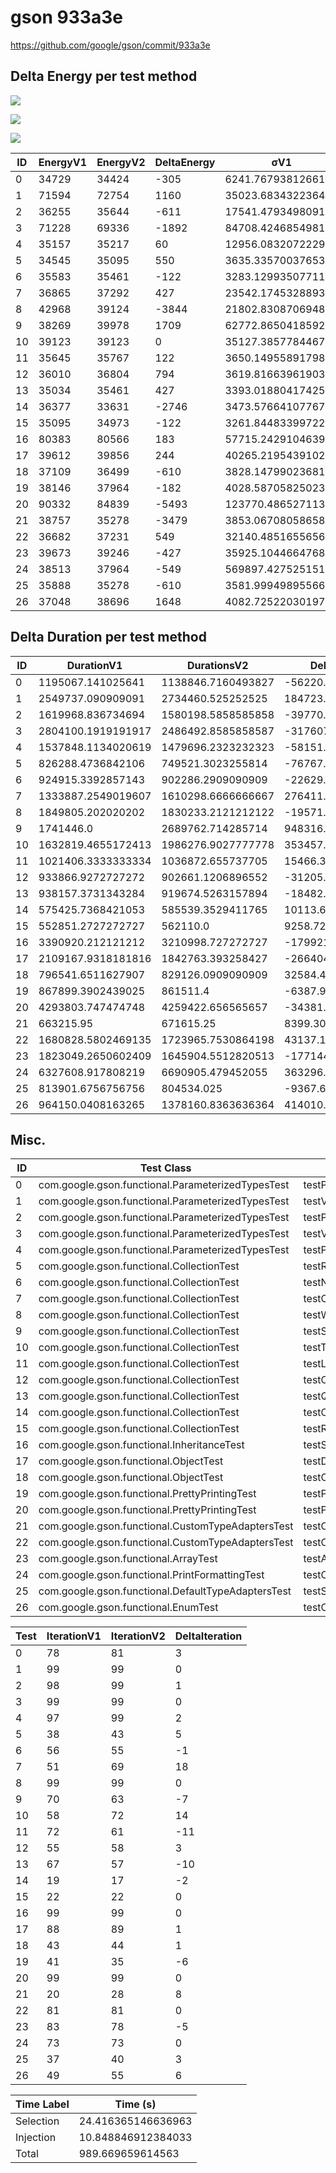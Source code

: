 # gson 933a3e


https://github.com/google/gson/commit/933a3e



## Delta Energy per test method

![](./gson_delta_energy_0_v.png)

![](./gson_delta_energy_1_v.png)

![](./gson_delta_energy_2_v.png)


| ID | EnergyV1 | EnergyV2 | DeltaEnergy | σV1 | σV2 |
| --- | --- | --- | --- | --- | --- |
| 0 | 34729 | 34424 | -305 | 6241.767938126616 | 3357.778816252669 |
| 1 | 71594 | 72754 | 1160 | 35023.68343223645 | 35591.404257014445 |
| 2 | 36255 | 35644 | -611 | 17541.479349809106 | 16399.031610757862 |
| 3 | 71228 | 69336 | -1892 | 84708.42468549812 | 29046.6218638811 |
| 4 | 35157 | 35217 | 60 | 12956.083207222922 | 12526.586943815682 |
| 5 | 34545 | 35095 | 550 | 3635.3357003765323 | 3588.104538398352 |
| 6 | 35583 | 35461 | -122 | 3283.1299350771196 | 3363.3498853925753 |
| 7 | 36865 | 37292 | 427 | 23542.174532889352 | 27738.855426271435 |
| 8 | 42968 | 39124 | -3844 | 21802.830870694863 | 20671.337152464275 |
| 9 | 38269 | 39978 | 1709 | 62772.8650418592 | 89890.18008154712 |
| 10 | 39123 | 39123 | 0 | 35127.38577844676 | 48355.06541402103 |
| 11 | 35645 | 35767 | 122 | 3650.1495589179817 | 3432.544832463882 |
| 12 | 36010 | 36804 | 794 | 3619.816639619031 | 2793.750279083425 |
| 13 | 35034 | 35461 | 427 | 3393.018804174251 | 3708.7331147863465 |
| 14 | 36377 | 33631 | -2746 | 3473.576641077672 | 2867.29994158569 |
| 15 | 35095 | 34973 | -122 | 3261.844833997224 | 2960.128696666151 |
| 16 | 80383 | 80566 | 183 | 57715.24291046392 | 52395.2848785123 |
| 17 | 39612 | 39856 | 244 | 40265.21954391026 | 26603.600888238398 |
| 18 | 37109 | 36499 | -610 | 3828.1479902368114 | 4245.903458843381 |
| 19 | 38146 | 37964 | -182 | 4028.5870582502316 | 3265.0922409697428 |
| 20 | 90332 | 84839 | -5493 | 123770.48652711378 | 141292.4445513366 |
| 21 | 38757 | 35278 | -3479 | 3853.067080586581 | 3724.023250930288 |
| 22 | 36682 | 37231 | 549 | 32140.485165565653 | 33593.54436388808 |
| 23 | 39673 | 39246 | -427 | 35925.10446647685 | 30154.614377274174 |
| 24 | 38513 | 37964 | -549 | 569897.4275251515 | 586897.7802858307 |
| 25 | 35888 | 35278 | -610 | 3581.999498955664 | 2799.248653545269 |
| 26 | 37048 | 38696 | 1648 | 4082.725220301973 | 41072.424126153994 |

## Delta Duration per test method


| ID | DurationV1 | DurationsV2 | DeltaDuration |
| --- | --- | --- | --- |
| 0 | 1195067.141025641 | 1138846.7160493827 | -56220.424976258306 |
| 1 | 2549737.090909091 | 2734460.525252525 | 184723.4343434344 |
| 2 | 1619968.836734694 | 1580198.5858585858 | -39770.250876108184 |
| 3 | 2804100.1919191917 | 2486492.8585858587 | -317607.333333333 |
| 4 | 1537848.1134020619 | 1479696.2323232323 | -58151.88107882952 |
| 5 | 826288.4736842106 | 749521.3023255814 | -76767.17135862913 |
| 6 | 924915.3392857143 | 902286.2909090909 | -22629.048376623425 |
| 7 | 1333887.2549019607 | 1610298.6666666667 | 276411.411764706 |
| 8 | 1849805.202020202 | 1830233.2121212122 | -19571.98989898991 |
| 9 | 1741446.0 | 2689762.714285714 | 948316.7142857141 |
| 10 | 1632819.4655172413 | 1986276.9027777778 | 353457.4372605365 |
| 11 | 1021406.3333333334 | 1036872.655737705 | 15466.322404371575 |
| 12 | 933866.9272727272 | 902661.1206896552 | -31205.80658307206 |
| 13 | 938157.3731343284 | 919674.5263157894 | -18482.846818538965 |
| 14 | 575425.7368421053 | 585539.3529411765 | 10113.616099071223 |
| 15 | 552851.2727272727 | 562110.0 | 9258.727272727294 |
| 16 | 3390920.212121212 | 3210998.727272727 | -179921.48484848486 |
| 17 | 2109167.9318181816 | 1842763.393258427 | -266404.5385597546 |
| 18 | 796541.6511627907 | 829126.0909090909 | 32584.439746300224 |
| 19 | 867899.3902439025 | 861511.4 | -6387.99024390243 |
| 20 | 4293803.747474748 | 4259422.656565657 | -34381.090909090824 |
| 21 | 663215.95 | 671615.25 | 8399.300000000047 |
| 22 | 1680828.5802469135 | 1723965.7530864198 | 43137.1728395063 |
| 23 | 1823049.2650602409 | 1645904.5512820513 | -177144.71377818962 |
| 24 | 6327608.917808219 | 6690905.479452055 | 363296.5616438361 |
| 25 | 813901.6756756756 | 804534.025 | -9367.650675675599 |
| 26 | 964150.0408163265 | 1378160.8363636364 | 414010.7955473099 |

## Misc.

| ID | Test Class | Test Method |
| --- | --- | --- |
| 0 | com.google.gson.functional.ParameterizedTypesTest | testParameterizedTypeGenericArraysSerialization |
| 1 | com.google.gson.functional.ParameterizedTypesTest | testVariableTypeFieldsAndGenericArraysSerialization |
| 2 | com.google.gson.functional.ParameterizedTypesTest | testParameterizedTypeGenericArraysDeserialization |
| 3 | com.google.gson.functional.ParameterizedTypesTest | testVariableTypeFieldsAndGenericArraysDeserialization |
| 4 | com.google.gson.functional.ParameterizedTypesTest | testParameterizedTypeWithVariableTypeDeserialization |
| 5 | com.google.gson.functional.CollectionTest | testRawCollectionSerialization |
| 6 | com.google.gson.functional.CollectionTest | testNullsInListSerialization |
| 7 | com.google.gson.functional.CollectionTest | testCollectionOfBagOfPrimitivesSerialization |
| 8 | com.google.gson.functional.CollectionTest | testWildcardCollectionField |
| 9 | com.google.gson.functional.CollectionTest | testSetSerialization |
| 10 | com.google.gson.functional.CollectionTest | testTopLevelCollectionOfIntegersSerialization |
| 11 | com.google.gson.functional.CollectionTest | testLinkedListSerialization |
| 12 | com.google.gson.functional.CollectionTest | testCollectionOfObjectSerialization |
| 13 | com.google.gson.functional.CollectionTest | testQueueSerialization |
| 14 | com.google.gson.functional.CollectionTest | testCollectionOfStringsSerialization |
| 15 | com.google.gson.functional.CollectionTest | testRawCollectionOfIntegersSerialization |
| 16 | com.google.gson.functional.InheritanceTest | testSubInterfacesOfCollectionSerialization |
| 17 | com.google.gson.functional.ObjectTest | testDirectedAcyclicGraphSerialization |
| 18 | com.google.gson.functional.ObjectTest | testCircularSerialization |
| 19 | com.google.gson.functional.PrettyPrintingTest | testPrettyPrintListOfPrimitiveArrays |
| 20 | com.google.gson.functional.PrettyPrintingTest | testPrettyPrintList |
| 21 | com.google.gson.functional.CustomTypeAdaptersTest | testCustomAdapterInvokedForCollectionElementSerialization |
| 22 | com.google.gson.functional.CustomTypeAdaptersTest | testCustomAdapterInvokedForCollectionElementSerializationWithType |
| 23 | com.google.gson.functional.ArrayTest | testArrayOfCollectionSerialization |
| 24 | com.google.gson.functional.PrintFormattingTest | testCompactFormattingLeavesNoWhiteSpace |
| 25 | com.google.gson.functional.DefaultTypeAdaptersTest | testSetSerialization |
| 26 | com.google.gson.functional.EnumTest | testCollectionOfEnumsSerialization |




| Test | IterationV1 | IterationV2 | DeltaIteration |
| --- | --- | --- | --- |
| 0 | 78 | 81 | 3 |
| 1 | 99 | 99 | 0 |
| 2 | 98 | 99 | 1 |
| 3 | 99 | 99 | 0 |
| 4 | 97 | 99 | 2 |
| 5 | 38 | 43 | 5 |
| 6 | 56 | 55 | -1 |
| 7 | 51 | 69 | 18 |
| 8 | 99 | 99 | 0 |
| 9 | 70 | 63 | -7 |
| 10 | 58 | 72 | 14 |
| 11 | 72 | 61 | -11 |
| 12 | 55 | 58 | 3 |
| 13 | 67 | 57 | -10 |
| 14 | 19 | 17 | -2 |
| 15 | 22 | 22 | 0 |
| 16 | 99 | 99 | 0 |
| 17 | 88 | 89 | 1 |
| 18 | 43 | 44 | 1 |
| 19 | 41 | 35 | -6 |
| 20 | 99 | 99 | 0 |
| 21 | 20 | 28 | 8 |
| 22 | 81 | 81 | 0 |
| 23 | 83 | 78 | -5 |
| 24 | 73 | 73 | 0 |
| 25 | 37 | 40 | 3 |
| 26 | 49 | 55 | 6 |



| Time Label | Time (s) |
| --- | --- |
| Selection | 24.416365146636963 |
| Injection | 10.848846912384033 |
| Total | 989.669659614563 |


